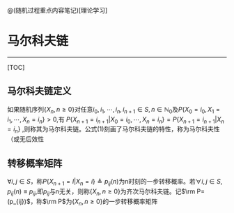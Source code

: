 @(随机过程重点内容笔记)[理论学习]
# 马尔科夫链
-------
[TOC]

## 马尔科夫链定义
如果随机序列$\{X_n,n\geq 0\}$对任意$i_0,i_1,\cdots,i_n,i_{n+1}\in S,n\in \mathbb{N}_0$及$P\{X_0=i_0,X_1=i_1,\cdots,X_n=i_n\}>0$,有
$P\{X_{n+1}=i_{n+1}|X_0=i_0,\cdots,X_n=i_n\}=P\{X_{n+1}=i_{n+1}|X_n=i_n\} \tag{1}$
,则称其为马尔科夫链。公式(1)刻画了马尔科夫链的特性，称为马尔科夫性（或无后效性
## 转移概率矩阵
$\forall i,j\in S$，称$P\{X_{n+1}=l|X_n=i\}\triangleq p_{ij}(n)$为n时刻的一步转移概率。若$\forall i,j\in S,p_{ij}(n)\equiv p_{ij}$,即$p_{ij}$与n无关，则称$\{X_n,n\geq 0\}$为齐次马尔科夫链。记$\rm P=(p_{ij})$，称$\rm P$为$\{X_n,n\geq 0\}$的一步转移概率矩阵
